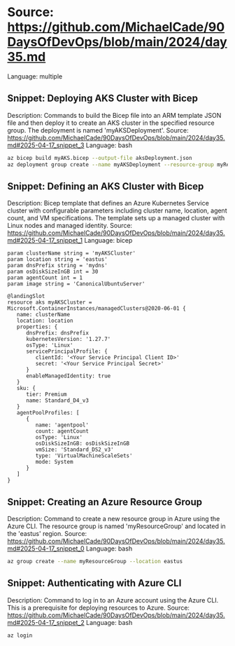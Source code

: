 # Source: https://github.com/MichaelCade/90DaysOfDevOps/blob/main/2024/day35.md
Language: multiple

## Snippet: Deploying AKS Cluster with Bicep
Description: Commands to build the Bicep file into an ARM template JSON file and then deploy it to create an AKS cluster in the specified resource group. The deployment is named 'myAKSDeployment'.
Source: https://github.com/MichaelCade/90DaysOfDevOps/blob/main/2024/day35.md#2025-04-17_snippet_3
Language: bash

```bash
az bicep build myAKS.bicep --output-file aksDeployment.json
az deployment group create --name myAKSDeployment --resource-group myResourceGroup --template-file aksDeployment.json
```

## Snippet: Defining an AKS Cluster with Bicep
Description: Bicep template that defines an Azure Kubernetes Service cluster with configurable parameters including cluster name, location, agent count, and VM specifications. The template sets up a managed cluster with Linux nodes and managed identity.
Source: https://github.com/MichaelCade/90DaysOfDevOps/blob/main/2024/day35.md#2025-04-17_snippet_1
Language: bicep

```bicep
param clusterName string = 'myAKSCluster'
param location string = 'eastus'
param dnsPrefix string = 'mydns'
param osDiskSizeInGB int = 30
param agentCount int = 1
param image string = 'CanonicalUbuntuServer'

@landingSlot
resource aks myAKSCluster = Microsoft.ContainerInstances/managedClusters@2020-06-01 {
   name: clusterName
   location: location
   properties: {
      dnsPrefix: dnsPrefix
      kubernetesVersion: '1.27.7'
      osType: 'Linux'
      servicePrincipalProfile: {
         clientId: '<Your Service Principal Client ID>'
         secret: '<Your Service Principal Secret>'
      }
      enableManagedIdentity: true
   }
   sku: {
      tier: Premium
      name: Standard_D4_v3
   }
   agentPoolProfiles: [
      {
         name: 'agentpool'
         count: agentCount
         osType: 'Linux'
         osDiskSizeInGB: osDiskSizeInGB
         vmSize: 'Standard_DS2_v3'
         type: 'VirtualMachineScaleSets'
         mode: System
      }
   ]
}
```

## Snippet: Creating an Azure Resource Group
Description: Command to create a new resource group in Azure using the Azure CLI. The resource group is named 'myResourceGroup' and located in the 'eastus' region.
Source: https://github.com/MichaelCade/90DaysOfDevOps/blob/main/2024/day35.md#2025-04-17_snippet_0
Language: bash

```bash
az group create --name myResourceGroup --location eastus
```

## Snippet: Authenticating with Azure CLI
Description: Command to log in to an Azure account using the Azure CLI. This is a prerequisite for deploying resources to Azure.
Source: https://github.com/MichaelCade/90DaysOfDevOps/blob/main/2024/day35.md#2025-04-17_snippet_2
Language: bash

```bash
az login
```